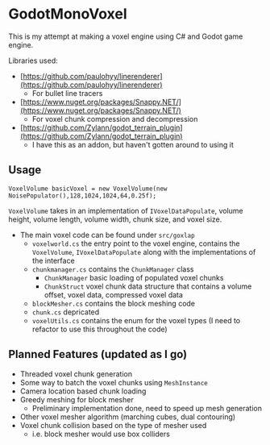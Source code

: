 # GodotMonoVoxel
This is my attempt at making a voxel engine using C# and Godot game engine.

Libraries used:

- [https://github.com/paulohyy/linerenderer](https://github.com/paulohyy/linerenderer)
    - For bullet line tracers
- [https://www.nuget.org/packages/Snappy.NET/](https://www.nuget.org/packages/Snappy.NET/)
    - For voxel chunk compression and decompression
- [https://github.com/Zylann/godot_terrain_plugin](https://github.com/Zylann/godot_terrain_plugin)
    - I have this as an addon, but haven't gotten around to using it


## Usage

```
VoxelVolume basicVoxel = new VoxelVolume(new NoisePopulator(),128,1024,1024,64,0.25f);
```
`VoxelVolume` takes in an implementation of `IVoxelDataPopulate`, volume height, volume length, volume width, chunk size, and voxel size.
- The main voxel code can be found under `src/goxlap`
    - `voxelworld.cs` the entry point to the voxel engine, contains the `VoxelVolume`, `IVoxelDataPopulate` along with the implementations of the interface
    - `chunkmanager.cs` contains the `ChunkManager` class
        - `ChunkManager` basic loading of populated voxel chunks
        - `ChunkStruct` voxel chunk data structure that contains a volume offset, voxel data, compressed voxel data
    - `blockMesher.cs` contains the block meshing code
    - `chunk.cs` depricated
    - `voxelUtils.cs` contains the enum for the voxel types (I need to refactor to use this throughout the code)


## Planned Features (updated as I go)

- Threaded voxel chunk generation
- Some way to batch the voxel chunks using `MeshInstance`
- Camera location based chunk loading
- Greedy meshing for block mesher
    - Preliminary implementation done, need to speed up mesh generation 
- Other voxel mesher algorithm (marching cubes, dual contouring)
- Voxel chunk collision based on the type of mesher used
    - i.e. block mesher would use box colliders 